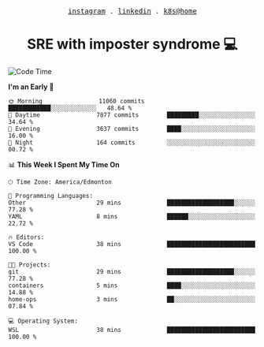 <p align="center">
  <samp>
    <a href="https://www.instagram.com/lildrunkensmurf/">instagram</a> .
    <a href="https://www.linkedin.com/in/joryirving/">linkedin</a> .
    <a href="https://github.com/joryirving/home-ops">k8s@home</a>
  </samp>
</p>

<h1 align="center">
  SRE with imposter syndrome 💻
</h1>

<!--START_SECTION:waka-->
![Code Time](http://img.shields.io/badge/Code%20Time-174%20hrs%2028%20mins-blue)

**I'm an Early 🐤** 

```text
🌞 Morning                11060 commits       ████████████░░░░░░░░░░░░░   48.64 % 
🌆 Daytime                7877 commits        █████████░░░░░░░░░░░░░░░░   34.64 % 
🌃 Evening                3637 commits        ████░░░░░░░░░░░░░░░░░░░░░   16.00 % 
🌙 Night                  164 commits         ░░░░░░░░░░░░░░░░░░░░░░░░░   00.72 % 
```


📊 **This Week I Spent My Time On** 

```text
🕑︎ Time Zone: America/Edmonton

💬 Programming Languages: 
Other                    29 mins             ███████████████████░░░░░░   77.28 % 
YAML                     8 mins              ██████░░░░░░░░░░░░░░░░░░░   22.72 % 

🔥 Editors: 
VS Code                  38 mins             █████████████████████████   100.00 % 

🐱‍💻 Projects: 
git                      29 mins             ███████████████████░░░░░░   77.28 % 
containers               5 mins              ████░░░░░░░░░░░░░░░░░░░░░   14.88 % 
home-ops                 3 mins              ██░░░░░░░░░░░░░░░░░░░░░░░   07.84 % 

💻 Operating System: 
WSL                      38 mins             █████████████████████████   100.00 % 
```


<!--END_SECTION:waka-->
